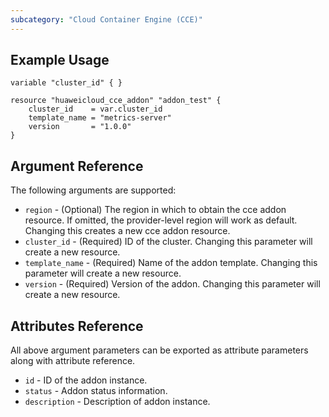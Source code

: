 ```yaml
---
subcategory: "Cloud Container Engine (CCE)"
---
```


## Example Usage
```hcl
variable "cluster_id" { }

resource "huaweicloud_cce_addon" "addon_test" {
    cluster_id    = var.cluster_id
    template_name = "metrics-server"
    version       = "1.0.0"
}
``` 

## Argument Reference
The following arguments are supported:
* `region` - (Optional) The region in which to obtain the cce addon resource. If omitted, the provider-level region will work as default. Changing this creates a new cce addon resource.
* `cluster_id` - (Required) ID of the cluster. Changing this parameter will create a new resource.
* `template_name` - (Required) Name of the addon template. Changing this parameter will create a new resource.
* `version` - (Required) Version of the addon. Changing this parameter will create a new resource.

## Attributes Reference

All above argument parameters can be exported as attribute parameters along with attribute reference.

 * `id` -  ID of the addon instance.
 * `status` - Addon status information.
 * `description` - Description of addon instance.
